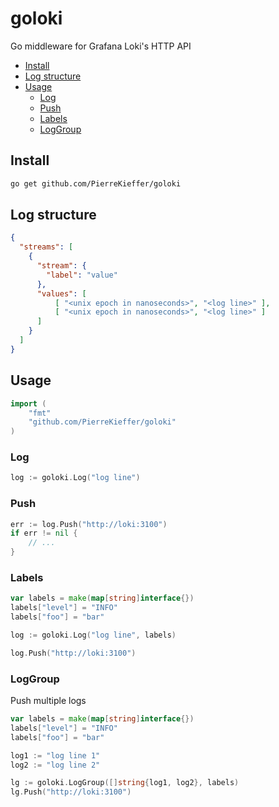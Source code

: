 # goloki

Go middleware for Grafana Loki's HTTP API 


* [Install](#install)
* [Log structure](#log-structure)
* [Usage](#usage)
	* [Log](#log)
	* [Push](#push)
	* [Labels](#labels)
	* [LogGroup](#loggroup)

## Install 

```bash 
go get github.com/PierreKieffer/goloki
```

## Log structure 
```json 
{
  "streams": [
    {
      "stream": {
        "label": "value"
      },
      "values": [
          [ "<unix epoch in nanoseconds>", "<log line>" ],
          [ "<unix epoch in nanoseconds>", "<log line>" ]
      ]
    }
  ]
}

```

## Usage
```go
import (
	"fmt"
	"github.com/PierreKieffer/goloki"
)
```

### Log 
```go 
log := goloki.Log("log line")
```

### Push 
```go
err := log.Push("http://loki:3100")
if err != nil {
	// ... 
}
```

### Labels 
```go
var labels = make(map[string]interface{})
labels["level"] = "INFO"
labels["foo"] = "bar"

log := goloki.Log("log line", labels)

log.Push("http://loki:3100")
```

### LogGroup 
Push multiple logs

```go
var labels = make(map[string]interface{})
labels["level"] = "INFO"
labels["foo"] = "bar"

log1 := "log line 1"
log2 := "log line 2"

lg := goloki.LogGroup([]string{log1, log2}, labels)
lg.Push("http://loki:3100")

```





